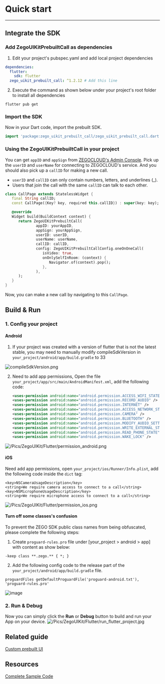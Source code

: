 # Quick start

- - -

## Integrate the SDK

### Add ZegoUIKitPrebuiltCall as dependencies

1. Edit your project's pubspec.yaml and add local project dependencies

```yaml
dependencies:
  flutter:
    sdk: flutter
  zego_uikit_prebuilt_call: ^1.2.12 # Add this line
```

2. Execute the command as shown below under your project's root folder to install all dependencies

```
flutter pub get
```

### Import the SDK

Now in your Dart code, import the prebuilt SDK.

```dart
import 'package:zego_uikit_prebuilt_call/zego_uikit_prebuilt_call.dart';
```

### Using the ZegoUIKitPrebuiltCall in your project

You can get `appID` and `appSign` from [ZEGOCLOUD's Admin Console](https://console.zegocloud.com/). Pick up the `userID` and `userName` for connecting to ZEGOCLOUD's service. And you should also pick up a `callID` for making a new call.

<div class="mk-hint">

- `userID` and `callID` can only contain numbers, letters, and underlines (_).
- Users that join the call with the same `callID` can talk to each other.
</div>


```dart
class CallPage extends StatelessWidget {
   final String callID;
   const CallPage({Key? key, required this.callID}) : super(key: key);

   @override
   Widget build(BuildContext context) {
      return ZegoUIKitPrebuiltCall(
              appID: yourAppID,
              appSign: yourAppSign,
              userID: userID,
              userName: userName,
              callID: callID,
              config: ZegoUIKitPrebuiltCallConfig.oneOnOneCall(
                 isVideo: true,
                 onOnlySelfInRoom: (context) {
                    Navigator.of(context).pop();
                 },
              ),
      );
   }
}
```

Now, you can make a new call by navigating to this `CallPage`.


## Build & Run

### 1. Config your project

#### Android

1. If your project was created with a version of flutter that is not the latest stable, you may need to manually modify compileSdkVersion in `your_project/android/app/build.gradle` to 33

![compileSdkVersion.png](https://storage.zego.im/sdk-doc/Pics/ZegoUIKit/Flutter/compileSdkVersion.png)

2. Need to add app permissions, Open the file `your_project/app/src/main/AndroidManifest.xml`, add the following code:
   ```xml
   <uses-permission android:name="android.permission.ACCESS_WIFI_STATE" />
   <uses-permission android:name="android.permission.RECORD_AUDIO" />
   <uses-permission android:name="android.permission.INTERNET" />
   <uses-permission android:name="android.permission.ACCESS_NETWORK_STATE" />
   <uses-permission android:name="android.permission.CAMERA" />
   <uses-permission android:name="android.permission.BLUETOOTH" />
   <uses-permission android:name="android.permission.MODIFY_AUDIO_SETTINGS" />
   <uses-permission android:name="android.permission.WRITE_EXTERNAL_STORAGE" />
   <uses-permission android:name="android.permission.READ_PHONE_STATE" />
   <uses-permission android:name="android.permission.WAKE_LOCK" />
   ```
![/Pics/ZegoUIKit/Flutter/permission_android.png](https://storage.zego.im/sdk-doc/Pics/ZegoUIKit/Flutter/permission_android.png)

#### iOS

Need add app permissions, open `your_project/ios/Runner/Info.plist`, add the following code inside the `dict` tag:

```plist
<key>NSCameraUsageDescription</key>
<string>We require camera access to connect to a call</string>
<key>NSMicrophoneUsageDescription</key>
<string>We require microphone access to connect to a call</string>
```
![/Pics/ZegoUIKit/Flutter/permission_ios.png](https://storage.zego.im/sdk-doc/Pics/ZegoUIKit/Flutter/permission_ios.png)

#### Turn off some classes's confusion

To prevent the ZEGO SDK public class names from being obfuscated, please complete the following steps:

1. Create `proguard-rules.pro` file under [your_project > android > app] with content as show below:
```
-keep class **.zego.** { *; }
```

2. Add the following config code to the release part of the `your_project/android/app/build.gradle` file.
```
proguardFiles getDefaultProguardFile('proguard-android.txt'), 'proguard-rules.pro'
```

![image](https://storage.zego.im/sdk-doc/Pics/ZegoUIKit/Flutter/android_class_confusion.png)

### 2. Run & Debug

Now you can simply click the **Run** or **Debug** button to build and run your App on your device.
![/Pics/ZegoUIKit/Flutter/run_flutter_project.jpg](https://storage.zego.im/sdk-doc/Pics/ZegoUIKit/Flutter/run_flutter_project.jpg)

## Related guide

[Custom prebuilt UI](!ZEGOUIKIT_Custom_prebuilt_UI)


## Resources

[Complete Sample Code](https://github.com/ZEGOCLOUD/zego_uikit_prebuilt_call_example_flutter/tree/master/call)
